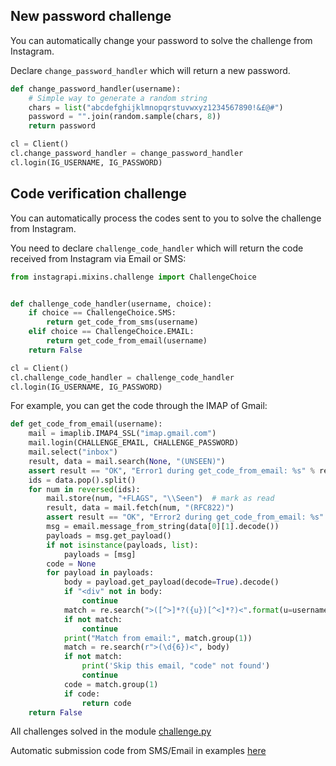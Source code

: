 ## New password challenge

You can automatically change your password to solve the challenge from Instagram.

Declare `change_password_handler` which will return a new password.

``` python
def change_password_handler(username):
    # Simple way to generate a random string
    chars = list("abcdefghijklmnopqrstuvwxyz1234567890!&£@#")
    password = "".join(random.sample(chars, 8))
    return password

cl = Client()
cl.change_password_handler = change_password_handler
cl.login(IG_USERNAME, IG_PASSWORD)
```

## Code verification challenge

You can automatically process the codes sent to you to solve the challenge from Instagram.

You need to declare `challenge_code_handler` which will return the code received from Instagram via Email or SMS:

``` python
from instagrapi.mixins.challenge import ChallengeChoice


def challenge_code_handler(username, choice):
    if choice == ChallengeChoice.SMS:
        return get_code_from_sms(username)
    elif choice == ChallengeChoice.EMAIL:
        return get_code_from_email(username)
    return False

cl = Client()
cl.challenge_code_handler = challenge_code_handler
cl.login(IG_USERNAME, IG_PASSWORD)
```

For example, you can get the code through the IMAP of Gmail:

``` python
def get_code_from_email(username):
    mail = imaplib.IMAP4_SSL("imap.gmail.com")
    mail.login(CHALLENGE_EMAIL, CHALLENGE_PASSWORD)
    mail.select("inbox")
    result, data = mail.search(None, "(UNSEEN)")
    assert result == "OK", "Error1 during get_code_from_email: %s" % result
    ids = data.pop().split()
    for num in reversed(ids):
        mail.store(num, "+FLAGS", "\\Seen")  # mark as read
        result, data = mail.fetch(num, "(RFC822)")
        assert result == "OK", "Error2 during get_code_from_email: %s" % result
        msg = email.message_from_string(data[0][1].decode())
        payloads = msg.get_payload()
        if not isinstance(payloads, list):
            payloads = [msg]
        code = None
        for payload in payloads:
            body = payload.get_payload(decode=True).decode()
            if "<div" not in body:
                continue
            match = re.search(">([^>]*?({u})[^<]*?)<".format(u=username), body)
            if not match:
                continue
            print("Match from email:", match.group(1))
            match = re.search(r">(\d{6})<", body)
            if not match:
                print('Skip this email, "code" not found')
                continue
            code = match.group(1)
            if code:
                return code
    return False
```

All challenges solved in the
module [challenge.py](https://github.com/subzeroid/instagrapi/blob/master/instagrapi/mixins/challenge.py)

Automatic submission code from SMS/Email in
examples [here](https://github.com/subzeroid/instagrapi/blob/master/examples/challenge_resolvers.py)
